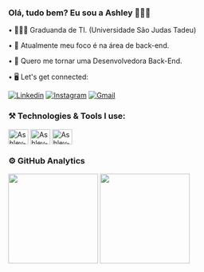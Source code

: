 ### Olá, tudo bem? Eu sou a Ashley 👩🏽‍💻

• 👩🏽‍🎓 Graduanda de TI. (Universidade São Judas Tadeu)

• 📌 Atualmente meu foco é na área de back-end.

• 📌 Quero me tornar uma Desenvolvedora Back-End.

• 🖥️ Let's get connected:

[![Linkedin](https://img.shields.io/badge/LinkedIn-0077B5?style=for-the-badge&logo=linkedin&logoColor=white)](https://www.linkedin.com/in/ashley-mrosa/)
[![Instagram](https://img.shields.io/badge/Instagram-E4405F?style=for-the-badge&logo=instagram&logoColor=white)](https://www.instagram.com/_ashrosa/)
[![Gmail](https://img.shields.io/badge/Gmail-D14836?style=for-the-badge&logo=gmail&logoColor=white)]([ashleymatheus2014@gmail.com](https://mail.google.com/mail/u/0/?hl=pt_BR#inbox))

### ⚒️ Technologies & Tools I use:

<div>
  <img align="center" alt="Ashley-java" height="30" width="40" src="https://cdn.jsdelivr.net/gh/devicons/devicon@latest/icons/trêsdsmax/trêsdsmax-original.svg"/>
  <img align="center" alt="Ashley-sql" height="30" width="40" src="https://cdn.jsdelivr.net/gh/devicons/devicon@latest/icons/trêsdsmax/trêsdsmax-original.svg"/>
  <img align="center" alt="Ashley-python" height="30" width="40" src="https://cdn.jsdelivr.net/gh/devicons/devicon@latest/icons/trêsdsmax/trêsdsmax-original.svg"/>
</div>



### ⚙️ GitHub Analytics

<div>
  <img height="180em" src="https://github-readme-stats.vercel.app/api?username=ashleybmr&show_icons=true&theme=tokyonight"/>
  <img height="180em" src="https://github-readme-stats.vercel.app/api/top-langs/?username=ashleybmr&layout=compact&theme=tokyonight"/>
</div>


